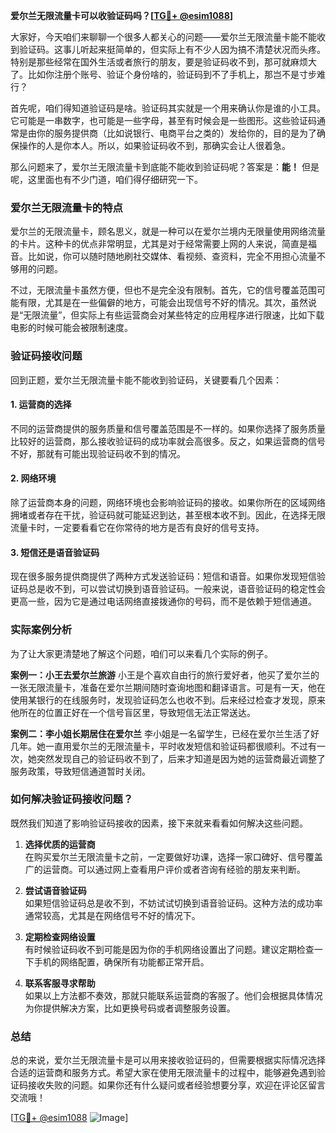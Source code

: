**爱尔兰无限流量卡可以收验证码吗？[[TG💪+ @esim1088](https://t.me/s/esim1088)]**

大家好，今天咱们来聊聊一个很多人都关心的问题——爱尔兰无限流量卡能不能收到验证码。这事儿听起来挺简单的，但实际上有不少人因为搞不清楚状况而头疼。特别是那些经常在国外生活或者旅行的朋友，要是验证码收不到，那可就麻烦大了。比如你注册个账号、验证个身份啥的，验证码到不了手机上，那岂不是寸步难行？

首先呢，咱们得知道验证码是啥。验证码其实就是一个用来确认你是谁的小工具。它可能是一串数字，也可能是一些字母，甚至有时候会是一些图形。这些验证码通常是由你的服务提供商（比如说银行、电商平台之类的）发给你的，目的是为了确保操作的人是你本人。所以，如果验证码收不到，那确实会让人很着急。

那么问题来了，爱尔兰无限流量卡到底能不能收到验证码呢？答案是：**能！** 但是呢，这里面也有不少门道，咱们得仔细研究一下。

### 爱尔兰无限流量卡的特点

爱尔兰的无限流量卡，顾名思义，就是一种可以在爱尔兰境内无限量使用网络流量的卡片。这种卡的优点非常明显，尤其是对于经常需要上网的人来说，简直是福音。比如说，你可以随时随地刷社交媒体、看视频、查资料，完全不用担心流量不够用的问题。

不过，无限流量卡虽然方便，但也不是完全没有限制。首先，它的信号覆盖范围可能有限，尤其是在一些偏僻的地方，可能会出现信号不好的情况。其次，虽然说是“无限流量”，但实际上有些运营商会对某些特定的应用程序进行限速，比如下载电影的时候可能会被限制速度。

### 验证码接收问题

回到正题，爱尔兰无限流量卡能不能收到验证码，关键要看几个因素：

#### 1. **运营商的选择**
不同的运营商提供的服务质量和信号覆盖范围是不一样的。如果你选择了服务质量比较好的运营商，那么接收验证码的成功率就会高很多。反之，如果运营商的信号不好，那就有可能出现验证码收不到的情况。

#### 2. **网络环境**
除了运营商本身的问题，网络环境也会影响验证码的接收。如果你所在的区域网络拥堵或者存在干扰，验证码就可能延迟到达，甚至根本收不到。因此，在选择无限流量卡时，一定要看看它在你常待的地方是否有良好的信号支持。

#### 3. **短信还是语音验证码**
现在很多服务提供商提供了两种方式发送验证码：短信和语音。如果你发现短信验证码总是收不到，可以尝试切换到语音验证码。一般来说，语音验证码的稳定性会更高一些，因为它是通过电话网络直接拨通你的号码，而不是依赖于短信通道。

### 实际案例分析

为了让大家更清楚地了解这个问题，咱们可以来看几个实际的例子。

**案例一：小王去爱尔兰旅游**
小王是个喜欢自由行的旅行爱好者，他买了爱尔兰的一张无限流量卡，准备在爱尔兰期间随时查询地图和翻译语言。可是有一天，他在使用某银行的在线服务时，发现验证码怎么也收不到。后来经过检查才发现，原来他所在的位置正好在一个信号盲区里，导致短信无法正常送达。

**案例二：李小姐长期居住在爱尔兰**
李小姐是一名留学生，已经在爱尔兰生活了好几年。她一直用爱尔兰的无限流量卡，平时收发短信和验证码都很顺利。不过有一次，她突然发现自己的验证码收不到了，后来才知道是因为她的运营商最近调整了服务政策，导致短信通道暂时关闭。

### 如何解决验证码接收问题？

既然我们知道了影响验证码接收的因素，接下来就来看看如何解决这些问题。

1. **选择优质的运营商**  
   在购买爱尔兰无限流量卡之前，一定要做好功课，选择一家口碑好、信号覆盖广的运营商。可以通过网上查看用户评价或者咨询有经验的朋友来判断。

2. **尝试语音验证码**  
   如果短信验证码总是收不到，不妨试试切换到语音验证码。这种方法的成功率通常较高，尤其是在网络信号不好的情况下。

3. **定期检查网络设置**  
   有时候验证码收不到可能是因为你的手机网络设置出了问题。建议定期检查一下手机的网络配置，确保所有功能都正常开启。

4. **联系客服寻求帮助**  
   如果以上方法都不奏效，那就只能联系运营商的客服了。他们会根据具体情况为你提供解决方案，比如更换号码或者调整服务设置。

### 总结

总的来说，爱尔兰无限流量卡是可以用来接收验证码的，但需要根据实际情况选择合适的运营商和服务方式。希望大家在使用无限流量卡的过程中，能够避免遇到验证码接收失败的问题。如果你还有什么疑问或者经验想要分享，欢迎在评论区留言交流哦！

[[TG💪+ @esim1088](https://t.me/s/esim1088) ![Image](https://i.postimg.cc/4NQfJmqS/Snipaste-2025-05-13-00-14-12.png)]